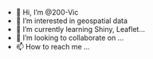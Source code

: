 - 👋 Hi, I’m @200-Vic
- 👀 I’m interested in geospatial data
- 🌱 I’m currently learning Shiny, Leaflet...
- 💞️ I’m looking to collaborate on ...
- 📫 How to reach me ...

<!---
200-Vic/200-Vic is a ✨ special ✨ repository because its `README.md` (this file) appears on your GitHub profile.
You can click the Preview link to take a look at your changes.
--->
